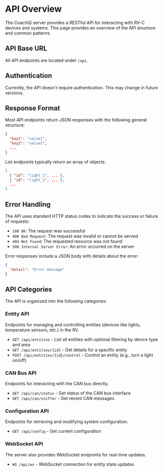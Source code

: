# API Overview

The CoachIQ server provides a RESTful API for interacting with RV-C devices and systems. This page provides an overview of the API structure and common patterns.

## API Base URL

All API endpoints are located under `/api`.

## Authentication

Currently, the API doesn't require authentication. This may change in future versions.

## Response Format

Most API endpoints return JSON responses with the following general structure:

```json
{
  "key1": "value1",
  "key2": "value2",
  ...
}
```

List endpoints typically return an array of objects:

```json
[
  { "id": "light_1", ... },
  { "id": "light_2", ... },
  ...
]
```

## Error Handling

The API uses standard HTTP status codes to indicate the success or failure of requests:

- `200 OK`: The request was successful
- `400 Bad Request`: The request was invalid or cannot be served
- `404 Not Found`: The requested resource was not found
- `500 Internal Server Error`: An error occurred on the server

Error responses include a JSON body with details about the error:

```json
{
  "detail": "Error message"
}
```

## API Categories

The API is organized into the following categories:

### Entity API

Endpoints for managing and controlling entities (devices like lights, temperature sensors, etc.) in the RV.

- `GET /api/entities` - List all entities with optional filtering by device type and area
- `GET /api/entities/{id}` - Get details for a specific entity
- `POST /api/entities/{id}/control` - Control an entity (e.g., turn a light on/off)

### CAN Bus API

Endpoints for interacting with the CAN bus directly.

- `GET /api/can/status` - Get status of the CAN bus interface
- `GET /api/can/sniffer` - Get recent CAN messages

### Configuration API

Endpoints for retrieving and modifying system configuration.

- `GET /api/config` - Get current configuration

### WebSocket API

The server also provides WebSocket endpoints for real-time updates.

- `WS /api/ws` - WebSocket connection for entity state updates
